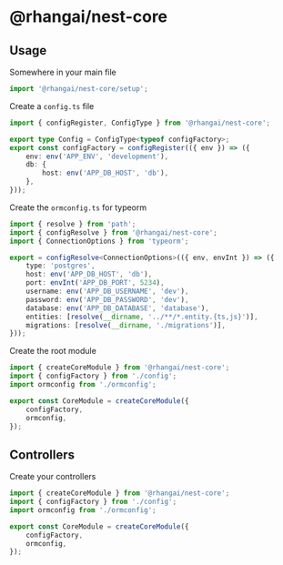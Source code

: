# @rhangai/nest-core

## Usage

Somewhere in your main file

```ts
import '@rhangai/nest-core/setup';
```

Create a `config.ts` file

```ts
import { configRegister, ConfigType } from '@rhangai/nest-core';

export type Config = ConfigType<typeof configFactory>;
export const configFactory = configRegister(({ env }) => ({
	env: env('APP_ENV', 'development'),
	db: {
		host: env('APP_DB_HOST', 'db'),
	},
}));
```

Create the `ormconfig.ts` for typeorm

```ts
import { resolve } from 'path';
import { configResolve } from '@rhangai/nest-core';
import { ConnectionOptions } from 'typeorm';

export = configResolve<ConnectionOptions>(({ env, envInt }) => ({
	type: 'postgres',
	host: env('APP_DB_HOST', 'db'),
	port: envInt('APP_DB_PORT', 5234),
	username: env('APP_DB_USERNAME', 'dev'),
	password: env('APP_DB_PASSWORD', 'dev'),
	database: env('APP_DB_DATABASE', 'database'),
	entities: [resolve(__dirname, '../**/*.entity.{ts,js}')],
	migrations: [resolve(__dirname, './migrations')],
}));
```

Create the root module

```ts
import { createCoreModule } from '@rhangai/nest-core';
import { configFactory } from './config';
import ormconfig from './ormconfig';

export const CoreModule = createCoreModule({
	configFactory,
	ormconfig,
});
```

## Controllers

Create your controllers

```ts
import { createCoreModule } from '@rhangai/nest-core';
import { configFactory } from './config';
import ormconfig from './ormconfig';

export const CoreModule = createCoreModule({
	configFactory,
	ormconfig,
});
```

